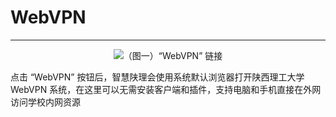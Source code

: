 # WebVPN

---

<center><img src="/images/Docs/Functions/ExternalLink/WebVPN/1.png">（图一）“WebVPN” 链接</img></center>

点击 “WebVPN” 按钮后，智慧陕理会使用系统默认浏览器打开陕西理工大学 WebVPN 系统，在这里可以无需安装客户端和插件，支持电脑和手机直接在外网访问学校内网资源